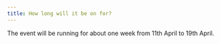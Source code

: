 ```yaml
---
title: How long will it be on for?
---
```


The event will be running for about one week from 11th April to 19th April.
